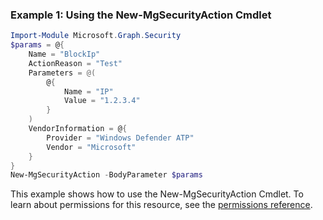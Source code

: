 ### Example 1: Using the New-MgSecurityAction Cmdlet
```powershell
Import-Module Microsoft.Graph.Security
$params = @{
	Name = "BlockIp"
	ActionReason = "Test"
	Parameters = @(
		@{
			Name = "IP"
			Value = "1.2.3.4"
		}
	)
	VendorInformation = @{
		Provider = "Windows Defender ATP"
		Vendor = "Microsoft"
	}
}
New-MgSecurityAction -BodyParameter $params
```
This example shows how to use the New-MgSecurityAction Cmdlet.
To learn about permissions for this resource, see the [permissions reference](/graph/permissions-reference).
